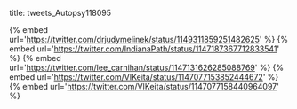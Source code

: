 title: tweets_Autopsy118095

{% embed url='https://twitter.com/drjudymelinek/status/1149311859251482625' %}
{% embed url='https://twitter.com/IndianaPath/status/1147187367712833541' %}
{% embed url='https://twitter.com/lee_carnihan/status/1147131626285088769' %}
{% embed url='https://twitter.com/VIKeita/status/1147077153852444672' %}
{% embed url='https://twitter.com/VIKeita/status/1147077158440964097' %}
